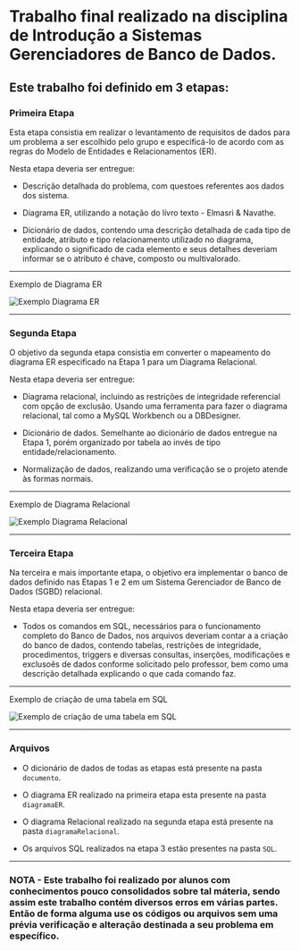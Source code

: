 # Trabalho final realizado na disciplina de Introdução a Sistemas Gerenciadores de Banco de Dados.
 
 ## Este trabalho foi definido em 3 etapas:
 
 ###  __Primeira Etapa__

Esta etapa consistia em realizar o levantamento de requisitos de dados para um problema a ser escolhido pelo grupo e especificá-lo de acordo com as regras do Modelo de Entidades e Relacionamentos (ER).

Nesta etapa deveria ser entregue:

* Descrição detalhada do problema, com questoes referentes aos dados dos sistema.

* Diagrama ER, utilizando a notação do livro texto - Elmasri & Navathe.

* Dicionário de dados, contendo uma descrição detalhada de cada tipo de entidade, atributo e tipo relacionamento utilizado no diagrama, explicando o significado de cada elemento e seus detalhes deveriam informar se o atributo é chave, composto ou multivalorado.

---
Exemplo de Diagrama ER

![Exemplo Diagrama ER ](https://user-images.githubusercontent.com/111508523/223587482-06a71070-442f-4811-b957-a2010c4b47cc.png)

---

 ###  __Segunda Etapa__

O objetivo da segunda etapa consistia em converter o mapeamento do diagrama ER especificado na Etapa 1 para um Diagrama Relacional.

Nesta etapa deveria ser entregue:

* Diagrama relacional, incluindo as restrições de integridade referencial com opção de exclusão. Usando uma ferramenta para fazer o diagrama relacional, tal como a MySQL Workbench ou a DBDesigner.

* Dicionário de dados. Semelhante ao dicionário de dados entregue na Etapa 1, porém
organizado por tabela ao invés de tipo entidade/relacionamento.

* Normalização de dados, realizando uma verificação se o projeto atende às formas normais.

---
Exemplo de Diagrama Relacional

![Exemplo Diagrama Relacional](https://user-images.githubusercontent.com/111508523/223588477-b7c0b038-34ba-4e5f-9782-49a3c0c469b9.png)

---


 ###  __Terceira Etapa__

Na terceira e mais importante etapa, o objetivo era implementar o banco de dados definido nas Etapas 1 e 2 em um  Sistema Gerenciador de Banco de Dados (SGBD) relacional.

Nesta etapa deveria ser entregue:

* Todos os comandos em SQL, necessários para o funcionamento completo do Banco de Dados, nos arquivos deveriam contar a a criação do banco de dados, contendo tabelas, restrições de integridade, procedimentos, triggers e diversas consultas, inserções, modificações e exclusoẽs de dados conforme solicitado pelo professor, bem como uma descrição detalhada explicando o que cada comando faz.

---
Exemplo de criação de uma tabela em SQL

![Exemplo de criação de uma tabela em SQL](https://user-images.githubusercontent.com/111508523/223589426-f8d10482-3489-44af-a101-b3d20f92cb97.png)

---

### Arquivos 

 * O dicionário de dados de todas as etapas está presente na pasta `documento`.
 
 * O diagrama ER realizado na primeira etapa esta presente na pasta `diagramaER`.
 * O diagrama Relacional realizado na segunda etapa está presente na pasta `diagramaRelacional`.
 * Os arquivos SQL realizados na etapa 3 estão presentes na pasta `SQL`.

---



 ### **NOTA** - Este trabalho foi realizado por alunos com conhecimentos pouco consolidados sobre tal máteria, sendo assim este trabalho contém diversos erros em várias partes. Então de forma alguma use os códigos ou arquivos sem uma prévia verificação e alteração destinada a seu problema em específico.
 
 

